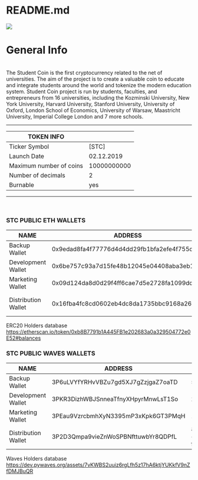 
# README.md
![](https://uploads-ssl.webflow.com/5f3ad4a42c09d0a40a00f028/5f6e0ce6112156096b2689c4_Screenshot_2020-09-25%205f6c95357d5b80325337c295_STC%20Whitepaper%20pdf.png)










General Info
=============
<br>
The Student Coin is the first cryptocurrency related to the net of universities. The aim of the project is to create a valuable coin to educate and integrate students around the world and tokenize the modern education system. Student Coin project is run by students, faculties, and entrepreneurs from 16 universities, including the Kozminski University, New York University, Harvard University, Stanford University, University of Oxford, London School of Economics, University of Warsaw, Maastricht University, Imperial College London and 7 more schools.
<br>

--------


|  TOKEN INFO |   |
| ------------ | ------------ |
|  Ticker Symbol | [STC] |
|  Launch Date| 02.12.2019 |
|  Maximum number of coins | 10000000000 |
|  Number of decimals | 2 |
|  Burnable | yes |

--------
<br>

### STC PUBLIC ETH WALLETS
|NAME|ADDRESS|#%|
|--|--|--|
|Backup Wallet|0x9edad8fa4f77776d4d4dd29fb1bfa2efe4f755d8|50,00%|
|Development Wallet|0x6be757c93a7d15fe48b12045e04408aba3eb11f7|24,00%|
|Marketing Wallet|0x09d124da8d0d29f4ff6cae7d5e2728fa1099dd46|16,00%|
|Distribution Wallet|0x16fba4fc8cd0602eb4dc8da1735bbc9168a26268|8,00% + free float|

ERC20 Holders database
https://etherscan.io/token/0xb8B7791b1A445FB1e202683a0a329504772e0E52#balances


### STC PUBLIC WAVES WALLETS
|NAME|ADDRESS|#%|
|--|--|--|
|Backup Wallet|3P6uLVYfYRHvVBZu7gd5XJ7gZzjgaZ7oaTD|50,00%|
|Development Wallet|3PKR3DizhWBJSnneaTfnyXHpyrMnwLsT1So|24,00%|
|Marketing Wallet|3PEau9VzrcbmhXyN3395mP3xKpk6GT3PMqH|16,00%|
|Distribution Wallet|3P2D3Qmpa9vieZnWoSPBNfttuwbYr8QDPfL|8,00% + free float|

Waves Holders database
https://dev.pywaves.org/assets/7vKWBS2uuiz6rgLfh5z17hA6ktjYUKkfV9nZfDMJBuQR







